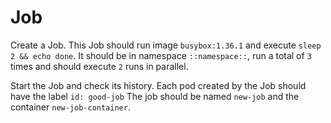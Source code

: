 # Job

 Create a Job. This Job should run image `busybox:1.36.1` and execute `sleep 2 && echo done`. It should be in namespace `::namespace::`, run a total of `3` times and should execute `2` runs in parallel.

Start the Job and check its history. Each pod created by the Job should have the label `id: good-job` The job should be named `new-job` and the container `new-job-container`.
